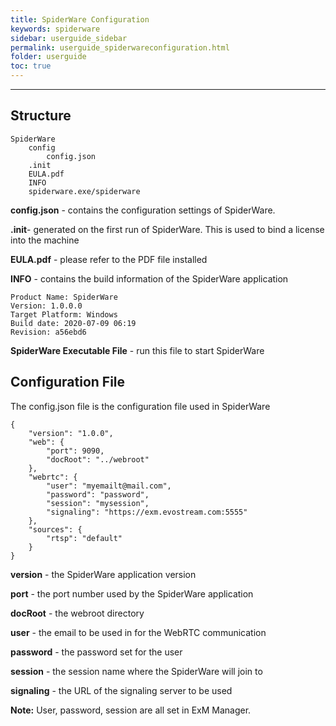 ```yaml
---
title: SpiderWare Configuration
keywords: spiderware
sidebar: userguide_sidebar
permalink: userguide_spiderwareconfiguration.html
folder: userguide
toc: true
---
```


------

## Structure

```
SpiderWare 
	config 
		config.json 
	.init 
	EULA.pdf 
	INFO
	spiderware.exe/spiderware
```

**config.json** - contains the configuration settings of SpiderWare.

**.init**- generated on the first run of SpiderWare. This is used to bind a license into the machine

**EULA.pdf** - please refer to the PDF file installed 

**INFO** - contains the build information of the SpiderWare application

```
Product Name: SpiderWare
Version: 1.0.0.0
Target Platform: Windows
Build date: 2020-07-09 06:19
Revision: a56ebd6
```

**SpiderWare Executable File** - run this file to start SpiderWare



## Configuration File

The config.json file is the configuration file used in SpiderWare

```
{
    "version": "1.0.0",
    "web": {
        "port": 9090,
        "docRoot": "../webroot"
    },
    "webrtc": {
        "user": "myemailt@mail.com",
        "password": "password",
        "session": "mysession",
        "signaling": "https://exm.evostream.com:5555"
    },
    "sources": {
        "rtsp": "default"									
    }
}
```

**version** - the SpiderWare application version

**port** - the port number used by the SpiderWare application

**docRoot** - the webroot directory

**user** - the email to be used in for the WebRTC communication

**password** - the password set for the user

**session** - the session name where the SpiderWare will join to

**signaling** - the URL of the signaling server to be used 



**Note:** User, password, session are all set in ExM Manager.

